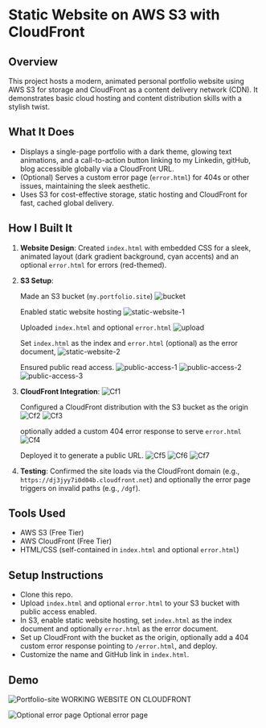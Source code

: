 # Static Website on AWS S3 with CloudFront

## Overview
This project hosts a modern, animated personal portfolio website using AWS S3 for storage and CloudFront as a content delivery network (CDN). It demonstrates basic cloud hosting and content distribution skills with a stylish twist.

## What It Does
- Displays a single-page portfolio with a dark theme, glowing text animations, and a call-to-action button linking to my Linkedin, gitHub, blog accessible globally via a CloudFront URL.
- (Optional) Serves a custom error page (`error.html`) for 404s or other issues, maintaining the sleek aesthetic.
- Uses S3 for cost-effective storage, static hosting and CloudFront for fast, cached global delivery.

## How I Built It

1. **Website Design**: Created `index.html` with embedded CSS for a sleek, animated layout (dark gradient background, cyan accents) and an optional `error.html` for errors (red-themed).

2. **S3 Setup**: 

    Made an S3 bucket (`my.portfolio.site`)
        ![bucket](<images/bucket.png>)

    Enabled static website hosting
        ![static-website-1](<images/static1.png>)
    
    Uploaded `index.html` and optional `error.html`
        ![upload](<images/upload.png>)
        
    Set `index.html` as the index and `error.html` (optional) as the error document, 
        ![static-website-2](<images/static2.png>)

    Ensured public read access.
        ![public-access-1](<images/pa1.png>)
        ![public-access-2](<images/pa2.png>)
        ![public-access-3](<images/pa3.png>)


3. **CloudFront Integration**: 
        ![Cf1](<images/cf1.png>)

    Configured a CloudFront distribution with the S3 bucket as the origin
        ![Cf2](<images/cf2.png>)
        ![Cf3](<images/cf3.png>)

    optionally added a custom 404 error response to serve `error.html`
        ![Cf4](<images/cf3.png>)
    
    Deployed it to generate a public URL.
        ![Cf5](<images/cf5.png>)
        ![Cf6](<images/cf6.png>)
        ![Cf7](<images/cf7.png>)

4. **Testing**: Confirmed the site loads via the CloudFront domain (e.g., `https://dj3jyy7i0d04b.cloudfront.net`) and optionally the error page triggers on invalid paths (e.g., `/dgf`).


## Tools Used
- AWS S3 (Free Tier)
- AWS CloudFront (Free Tier)
- HTML/CSS (self-contained in `index.html` and optional `error.html`)

## Setup Instructions
- Clone this repo.
- Upload `index.html` and optional `error.html` to your S3 bucket with public access enabled.
- In S3, enable static website hosting, set `index.html` as the index document and optionally `error.html` as the error document.
- Set up CloudFront with the bucket as the origin, optionally add a 404 custom error response pointing to `/error.html`, and deploy.
- Customize the name and GitHub link in `index.html`.

## Demo

![Portfolio-site](images/image.png)
WORKING WEBSITE ON CLOUDFRONT

![Optional error page](images/image-1.png)
Optional error page







